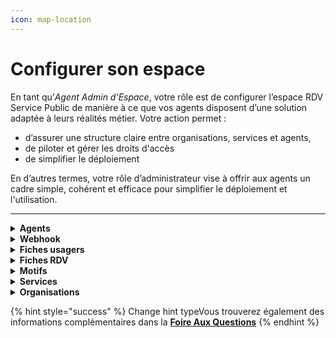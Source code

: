 ```yaml
---
icon: map-location
---
```


# Configurer son espace

En tant qu’_Agent Admin d’Espace_, votre rôle est de configurer l’espace RDV Service Public de manière à ce que vos agents disposent d’une solution adaptée à leurs réalités métier. Votre action permet :

* d’assurer une structure claire entre organisations, services et agents,
* de piloter et gérer les droits d'accès
* de simplifier le déploiement&#x20;

En d’autres termes, votre rôle d’administrateur vise à offrir aux agents un cadre simple, cohérent et efficace pour simplifier le déploiement et l'utilisation.&#x20;

***

<details>

<summary><strong>Agents</strong></summary>

En tant qu’**Administrateur d’Espace**, vous avez la possibilité d’inviter des agents à rejoindre votre espace RDV Service Public.

#### Inviter un agent

Pour inviter un agent :

1. Saisissez l’adresse e-mail de l’agent.
2. Sélectionnez le ou les services auxquels il sera affecté.
3. Associez-le à la ou aux organisations concernées.

{% hint style="danger" %}
**Vous devez inviter les agents individuellement. Il n'est pas possible d'envoyer des invitations à plusieurs adresses e-mail simultanément.**

**L’invitation doit être validée par l’agent dans un délai de 48 heures (je sais plus). Passé ce délai, vous devrez procéder à une nouvelle invitation.**
{% endhint %}

Une fois l’invitation envoyée, l’agent recevra un e-mail contenant un lien lui permettant de rejoindre votre espace.\
L’agent devra obligatoirement valider cette invitation avant que vous puissiez gérer ses paramètres.

#### Gérer les droits d'accès des agents

Après validation de l’invitation par l’agent, vous pourrez :

* Modifier ses affectations aux services et organisations.
* Définir ou ajuster ses droits d’accès au sein de chaque organisation.

</details>

<details>

<summary><strong>Webhook</strong> </summary>

Les **webhooks** permettent à **RDV Service Public** de communiquer automatiquement avec le système d’information (SI) de votre organisation.

&#x20;**RDV Service Public peut envoyer des notifications à votre SI lorsqu’un événement a lieu**, comme :

* La création d’un rendez-vous.
* La modification d’un rendez-vous.
* L’annulation d’un rendez-vous.

Votre équipe informatique peut développer un module dans votre SI pour :

* **Recevoir ces notifications en temps réel.**
* **Mettre à jour automatiquement vos calendriers internes, logiciels métiers, etc.**

Cette intégration vous permet de :

* Automatiser certaines tâches (mise à jour de calendriers, notifications internes, etc).
* Réduire les saisies manuelles.
* Offrir une meilleure synchronisation entre **RDV Service Public** et vos outils internes.

Pour les détails techniques et la mise en place, vous pouvez consulter la documentation dédiée :\
[Accéder à la documentation technique - Notifications Webhooks](https://github.com/betagouv/rdv-service-public/blob/production/docs/api/webhooks/api-notifications-webhooks.md)

</details>

<details>

<summary><strong>Fiches usagers</strong></summary>

En tant qu’**Administrateur d’Espace**, vous pouvez personnaliser les informations affichées dans les fiches usagers.

Vous avez la possibilité :

* D’**ajouter des champs personnalisés** qui seront visibles dans les fiches usagers.
* De **masquer certains champs** que vous ne souhaitez pas afficher.

Ces ajustements vous permettent d’adapter les fiches aux besoins spécifiques de votre organisation et de vos agents.

{% hint style="warning" %}
**Les modifications que vous apportez s’appliqueront à l’ensemble des organisations et des services de votre espace.**
{% endhint %}



</details>

<details>

<summary><strong>Fiches RDV</strong> </summary>

Vous avez la possibilité de personnaliser l’affichage des **fiches RDV** en activant ou désactivant certains champs selon les besoins de vos organisations.

**Champ Contexte**

Le champ **Contexte** permet aux agents, lors de la prise de rendez-vous, d’ajouter des informations complémentaires utiles à la gestion du rendez-vous.\
Ces informations sont :

* **Uniquement visibles en interne**, par les agents disposant des droits d’accès au rendez-vous concerné.
* Non accessibles aux usagers.

{% hint style="warning" %}
**Lorsque ce champ est désactivé, il est masqué dans l’interface.**\
**Les informations déjà saisies resteront enregistrées mais ne seront plus visibles.**
{% endhint %}

#### Salle d’attente

Vous pouvez également configurer les paramètres liés à la **salle d’attente**, notamment :

* Définir le **mode de notification des agents** lorsqu’un usager est présent en salle d’attente (notification visuelle, par mail).

</details>

<details>

<summary><strong>Motifs</strong> </summary>

Le motif est la raison du rendez-vous. Il permet de catégoriser les prises de rendez-vous, d’informer l’agent sur le contenu attendu et d’affiner les options (présentiel, téléphone, visio, option de prise de rendez-vous en ligne).&#x20;

En tant qu’Administrateur, vous pouvez créer des **motifs à l’échelle de votre espace**. Cela vous permet de mutualiser les motifs entre plusieurs organisations, sans avoir à les recréer pour chacune.&#x20;

Lors de la création, vous pouvez sélectionner les **organisations concernées** par ce motif.

La configuration d’un motif s’effectue via 3 onglets :

***

#### **Information générale**&#x20;

Un motif est avant tout un objet de rendez-vous qui se configure par un nom, une durée par défaut, un type et un service associé.&#x20;

{% hint style="success" %}
**Vos motifs seront accessibles par les agents des services associés**
{% endhint %}

Les agents pourront créer des plages de disponibilités avec des motifs configurés et ainsi faciliter la recherche de créneaux dans votre organisation et planifier des rendez-vous.

Si vous souhaitez proposer plusieurs modalités de rendez-vous (sur place, par téléphone, par visioconférence ou à domicile) ou plusieurs durée par défaut (30 minutes ou 60 minutes) pour un même motif, il sera nécessaire de dupliquer et créer plusieurs motifs.&#x20;

***

#### **Réservation en ligne**&#x20;

Un motif peut-être ouvert ou non à la prise de rendez-vous en ligne. Vous pouvez sélectionner cette option depuis l'onglet _**réservation en ligne**_ de l'écran de configuration des motifs. Vous devez cocher la case _ouvert aux usagers_.&#x20;

{% hint style="success" %}
**Une pastille&#x20;**_**en ligne**_**&#x20;s'affichera pour chaque motif.**&#x20;
{% endhint %}

Dès lors que vous ouvrez la prise de rendez-vous en ligne pour un motif, vous accéderez à des options de configurations supplémentaires liées au **délais minimum et maximum de réservation**. En configurant ces options, vous pouvez limiter la visibilités des disponibilités des plages de disponibilités des agents dans le parcours de prise de rendez-vous en ligne.

Aussi, vous pouvez offrir la possibilité à vos usagers de **modifier leur créneau de rendez-vous en autonomie**. Un bouton déplacer le RDV s'affichera depuis leur récapitulatif de rendez-vous accessible depuis les notifications email et SMS.&#x20;

***

#### **Instruction et notification**

Vous pouvez personnaliser des instructions de rendez-vous, motif par motif. Vous pouvez personnaliser ces instructions depuis l'onglet _**notification et instruction.**_&#x20;

Cette fonctionnalité permet de faire afficher ces instructions :&#x20;

* **Avant le rendez-vous** : dans le parcours en ligne, avant qu'un usager sélectionne un créneau

- **Après le rendez-vous** : dans l'écran de confirmation du rendez-vous ainsi que dans la notification SMS, via l'URL _info/annulation_ et dans la notification email, via le champ _information supplémentaires_

</details>

<details>

<summary><strong>Services</strong> </summary>

Vous pouvez gérer les services auxquels vos agents peuvent être affectés dans les différentes organisations.

Vous avez la possibilité d’**activer un service** pour qu’il soit disponible dans votre espace.

Vous pouvez également **désactiver un service**. Les agents ne pourront alors plus être affectés à ce service.

{% hint style="info" %}
**Si le service souhaité n’apparaît pas dans la liste proposée, vous pouvez en faire la demande en nous contactant via ce** [**formulaire**](https://rdv.anct.gouv.fr/aide/demande_support/new?role=agent\&sujet=Ajout+d%E2%80%99un+service)**.**
{% endhint %}

</details>

<details>

<summary><strong>Organisations</strong> </summary>

En tant qu’administrateur, vous pouvez accéder à la liste de vos organisations présentes dans votre espace et consulter ou modifier leur configuration.

Vous avez également la possibilité d’ajouter une nouvelle organisation à votre espace.

</details>

{% hint style="success" %}
Change hint typeVous trouverez également des informations complémentaires dans la [**Foire Aux Questions**​](../foire-aux-questions/trouver-vos-reponses.md)
{% endhint %}
